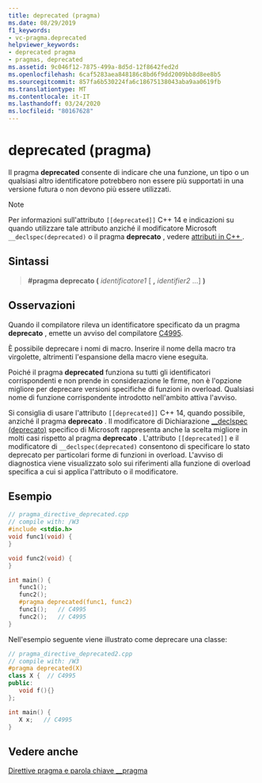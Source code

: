 ```yaml
---
title: deprecated (pragma)
ms.date: 08/29/2019
f1_keywords:
- vc-pragma.deprecated
helpviewer_keywords:
- deprecated pragma
- pragmas, deprecated
ms.assetid: 9c046f12-7875-499a-8d5d-12f8642fed2d
ms.openlocfilehash: 6caf5283aea848186c8bd6f9dd2009bb8d8ee8b5
ms.sourcegitcommit: 857fa6b530224fa6c18675138043aba9aa0619fb
ms.translationtype: MT
ms.contentlocale: it-IT
ms.lasthandoff: 03/24/2020
ms.locfileid: "80167628"
---
```

# <a name="deprecated-pragma"></a>deprecated (pragma)

Il pragma **deprecated** consente di indicare che una funzione, un tipo o un qualsiasi altro identificatore potrebbero non essere più supportati in una versione futura o non devono più essere utilizzati.

> [!NOTE]
> Per informazioni sull'attributo `[[deprecated]]` C++ 14 e indicazioni su quando utilizzare tale attributo anziché il modificatore Microsoft `__declspec(deprecated)` o il pragma **deprecato** , vedere [attributi in C++ ](../cpp/attributes.md).

## <a name="syntax"></a>Sintassi

> **#pragma deprecato (** *identificatore1* [ **,** *identifier2* ...] **)**

## <a name="remarks"></a>Osservazioni

Quando il compilatore rileva un identificatore specificato da un pragma **deprecato** , emette un avviso del compilatore [C4995](../error-messages/compiler-warnings/compiler-warning-level-3-c4995.md).

È possibile deprecare i nomi di macro. Inserire il nome della macro tra virgolette, altrimenti l'espansione della macro viene eseguita.

Poiché il pragma **deprecated** funziona su tutti gli identificatori corrispondenti e non prende in considerazione le firme, non è l'opzione migliore per deprecare versioni specifiche di funzioni in overload. Qualsiasi nome di funzione corrispondente introdotto nell'ambito attiva l'avviso.

Si consiglia di usare l'attributo `[[deprecated]]` C++ 14, quando possibile, anziché il pragma **deprecato** . Il modificatore di Dichiarazione [__declspec (deprecato)](../cpp/deprecated-cpp.md) specifico di Microsoft rappresenta anche la scelta migliore in molti casi rispetto al pragma **deprecato** . L'attributo `[[deprecated]]` e il modificatore di `__declspec(deprecated)` consentono di specificare lo stato deprecato per particolari forme di funzioni in overload. L'avviso di diagnostica viene visualizzato solo sui riferimenti alla funzione di overload specifica a cui si applica l'attributo o il modificatore.

## <a name="example"></a>Esempio

```cpp
// pragma_directive_deprecated.cpp
// compile with: /W3
#include <stdio.h>
void func1(void) {
}

void func2(void) {
}

int main() {
   func1();
   func2();
   #pragma deprecated(func1, func2)
   func1();   // C4995
   func2();   // C4995
}
```

Nell'esempio seguente viene illustrato come deprecare una classe:

```cpp
// pragma_directive_deprecated2.cpp
// compile with: /W3
#pragma deprecated(X)
class X {  // C4995
public:
   void f(){}
};

int main() {
   X x;   // C4995
}
```

## <a name="see-also"></a>Vedere anche

[Direttive pragma e parola chiave __pragma](../preprocessor/pragma-directives-and-the-pragma-keyword.md)
